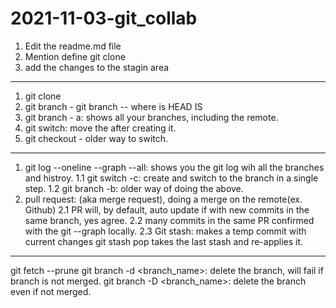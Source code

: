 # 2021-11-03-git_collab
1. Edit the readme.md file
2. Mention define git clone
3. add the changes to the stagin area
---------------------------------------------
1. git clone
2. git branch - git branch <name> -- <name> where is HEAD IS
3. git branch - a: shows all your branches, including the remote.
4. git switch: move the <branch> after creating it.
5. git checkout <name> - older way to switch.
-----------------------------------------------
1. git log --oneline --graph --all: shows you the git log wih all the branches and histroy.
1.1 git switch -c: create and switch to the branch in a single step.
1.2 git branch -b: older way of doing the above.
2. pull request: (aka merge request), doing a merge on the remote(ex. Github)
2.1  PR will, by default, auto update if with new commits in the same branch, yes agree.
2.2 many commits in the same PR confirmed with the git --graph locally.
2.3 Git stash: makes a temp commit with current changes
    git stash pop takes the last stash and re-applies it.

--------------------------------------------------------------
git fetch --prune
git branch -d <branch_name>: delete the branch, will fail if branch is not merged.
git branch -D <branch_name>: delete the branch even if not merged.